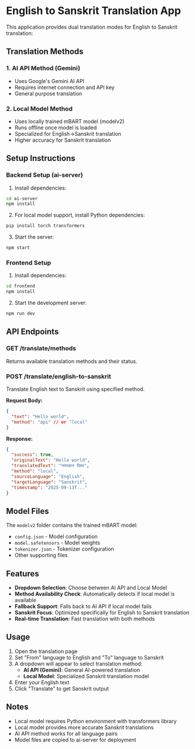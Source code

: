 # English to Sanskrit Translation App

This application provides dual translation modes for English to Sanskrit translation:

## Translation Methods

### 1. AI API Method (Gemini)

- Uses Google's Gemini AI API
- Requires internet connection and API key
- General purpose translation

### 2. Local Model Method

- Uses locally trained mBART model (modelv2)
- Runs offline once model is loaded
- Specialized for English→Sanskrit translation
- Higher accuracy for Sanskrit translation

## Setup Instructions

### Backend Setup (ai-server)

1. Install dependencies:

```bash
cd ai-server
npm install
```

2. For local model support, install Python dependencies:

```bash
pip install torch transformers
```

3. Start the server:

```bash
npm start
```

### Frontend Setup

1. Install dependencies:

```bash
cd frontend
npm install
```

2. Start the development server:

```bash
npm run dev
```

## API Endpoints

### GET /translate/methods

Returns available translation methods and their status.

### POST /translate/english-to-sanskrit

Translate English text to Sanskrit using specified method.

**Request Body:**

```json
{
  "text": "Hello world",
  "method": "api" // or "local"
}
```

**Response:**

```json
{
  "success": true,
  "originalText": "Hello world",
  "translatedText": "नमस्कार विश्व",
  "method": "local",
  "sourceLanguage": "English",
  "targetLanguage": "Sanskrit",
  "timestamp": "2025-09-13T..."
}
```

## Model Files

The `modelv2` folder contains the trained mBART model:

- `config.json` - Model configuration
- `model.safetensors` - Model weights
- `tokenizer.json` - Tokenizer configuration
- Other supporting files

## Features

- **Dropdown Selection**: Choose between AI API and Local Model
- **Method Availability Check**: Automatically detects if local model is available
- **Fallback Support**: Falls back to AI API if local model fails
- **Sanskrit Focus**: Optimized specifically for English to Sanskrit translation
- **Real-time Translation**: Fast translation with both methods

## Usage

1. Open the translation page
2. Set "From" language to English and "To" language to Sanskrit
3. A dropdown will appear to select translation method:
   - **AI API (Gemini)**: General AI-powered translation
   - **Local Model**: Specialized Sanskrit translation model
4. Enter your English text
5. Click "Translate" to get Sanskrit output

## Notes

- Local model requires Python environment with transformers library
- Local model provides more accurate Sanskrit translations
- AI API method works for all language pairs
- Model files are copied to ai-server for deployment

